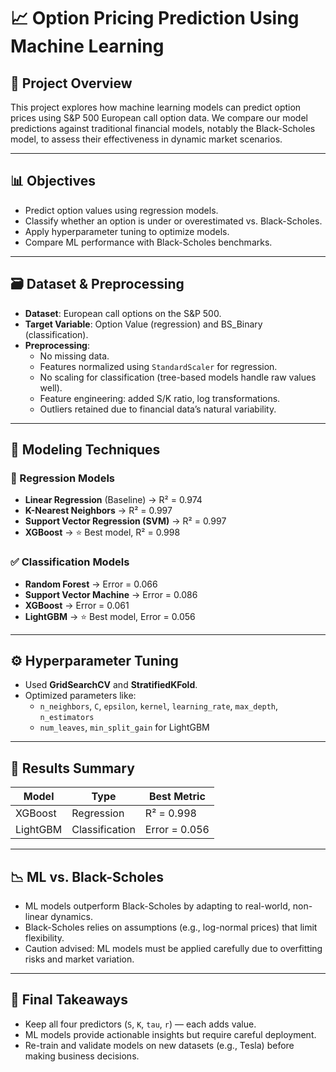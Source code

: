 
# 📈 Option Pricing Prediction Using Machine Learning

## 🧠 Project Overview

This project explores how machine learning models can predict option prices using S&P 500 European call option data. We compare our model predictions against traditional financial models, notably the Black-Scholes model, to assess their effectiveness in dynamic market scenarios.

---

## 📊 Objectives

- Predict option values using regression models.
- Classify whether an option is under or overestimated vs. Black-Scholes.
- Apply hyperparameter tuning to optimize models.
- Compare ML performance with Black-Scholes benchmarks.

---

## 🗃️ Dataset & Preprocessing

- **Dataset**: European call options on the S&P 500.
- **Target Variable**: Option Value (regression) and BS_Binary (classification).
- **Preprocessing**:
  - No missing data.
  - Features normalized using `StandardScaler` for regression.
  - No scaling for classification (tree-based models handle raw values well).
  - Feature engineering: added S/K ratio, log transformations.
  - Outliers retained due to financial data’s natural variability.

---

## 🔧 Modeling Techniques

### 🔢 Regression Models
- **Linear Regression** (Baseline) → R² = 0.974
- **K-Nearest Neighbors** → R² = 0.997
- **Support Vector Regression (SVM)** → R² = 0.997
- **XGBoost** → ⭐ Best model, R² = 0.998

### ✅ Classification Models
- **Random Forest** → Error = 0.066
- **Support Vector Machine** → Error = 0.086
- **XGBoost** → Error = 0.061
- **LightGBM** → ⭐ Best model, Error = 0.056

---

## ⚙️ Hyperparameter Tuning

- Used **GridSearchCV** and **StratifiedKFold**.
- Optimized parameters like:
  - `n_neighbors`, `C`, `epsilon`, `kernel`, `learning_rate`, `max_depth`, `n_estimators`
  - `num_leaves`, `min_split_gain` for LightGBM

---

## 🧪 Results Summary

| Model         | Type         | Best Metric        |
|---------------|--------------|--------------------|
| XGBoost       | Regression   | R² = 0.998         |
| LightGBM      | Classification | Error = 0.056   |

---

## 📉 ML vs. Black-Scholes

- ML models outperform Black-Scholes by adapting to real-world, non-linear dynamics.
- Black-Scholes relies on assumptions (e.g., log-normal prices) that limit flexibility.
- Caution advised: ML models must be applied carefully due to overfitting risks and market variation.

---

## 📝 Final Takeaways

- Keep all four predictors (`S`, `K`, `tau`, `r`) — each adds value.
- ML models provide actionable insights but require careful deployment.
- Re-train and validate models on new datasets (e.g., Tesla) before making business decisions.

